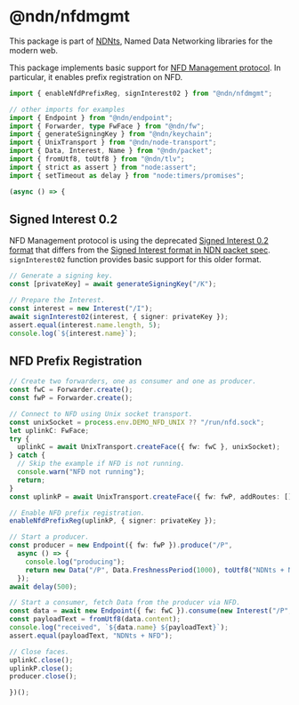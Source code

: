 # @ndn/nfdmgmt

This package is part of [NDNts](https://yoursunny.com/p/NDNts/), Named Data Networking libraries for the modern web.

This package implements basic support for [NFD Management protocol](https://redmine.named-data.net/projects/nfd/wiki/Management).
In particular, it enables prefix registration on NFD.

```ts
import { enableNfdPrefixReg, signInterest02 } from "@ndn/nfdmgmt";

// other imports for examples
import { Endpoint } from "@ndn/endpoint";
import { Forwarder, type FwFace } from "@ndn/fw";
import { generateSigningKey } from "@ndn/keychain";
import { UnixTransport } from "@ndn/node-transport";
import { Data, Interest, Name } from "@ndn/packet";
import { fromUtf8, toUtf8 } from "@ndn/tlv";
import { strict as assert } from "node:assert";
import { setTimeout as delay } from "node:timers/promises";

(async () => {
```

## Signed Interest 0.2

NFD Management protocol is using the deprecated [Signed Interest 0.2 format](https://named-data.net/doc/ndn-cxx/0.8.0/specs/signed-interest.html) that differs from the [Signed Interest format in NDN packet spec](https://named-data.net/doc/NDN-packet-spec/0.3/signed-interest.html).
`signInterest02` function provides basic support for this older format.

```ts
// Generate a signing key.
const [privateKey] = await generateSigningKey("/K");

// Prepare the Interest.
const interest = new Interest("/I");
await signInterest02(interest, { signer: privateKey });
assert.equal(interest.name.length, 5);
console.log(`${interest.name}`);
```

## NFD Prefix Registration

```ts
// Create two forwarders, one as consumer and one as producer.
const fwC = Forwarder.create();
const fwP = Forwarder.create();

// Connect to NFD using Unix socket transport.
const unixSocket = process.env.DEMO_NFD_UNIX ?? "/run/nfd.sock";
let uplinkC: FwFace;
try {
  uplinkC = await UnixTransport.createFace({ fw: fwC }, unixSocket);
} catch {
  // Skip the example if NFD is not running.
  console.warn("NFD not running");
  return;
}
const uplinkP = await UnixTransport.createFace({ fw: fwP, addRoutes: [] }, unixSocket);

// Enable NFD prefix registration.
enableNfdPrefixReg(uplinkP, { signer: privateKey });

// Start a producer.
const producer = new Endpoint({ fw: fwP }).produce("/P",
  async () => {
    console.log("producing");
    return new Data("/P", Data.FreshnessPeriod(1000), toUtf8("NDNts + NFD"));
  });
await delay(500);

// Start a consumer, fetch Data from the producer via NFD.
const data = await new Endpoint({ fw: fwC }).consume(new Interest("/P", Interest.MustBeFresh));
const payloadText = fromUtf8(data.content);
console.log("received", `${data.name} ${payloadText}`);
assert.equal(payloadText, "NDNts + NFD");

// Close faces.
uplinkC.close();
uplinkP.close();
producer.close();
```

```ts
})();
```
